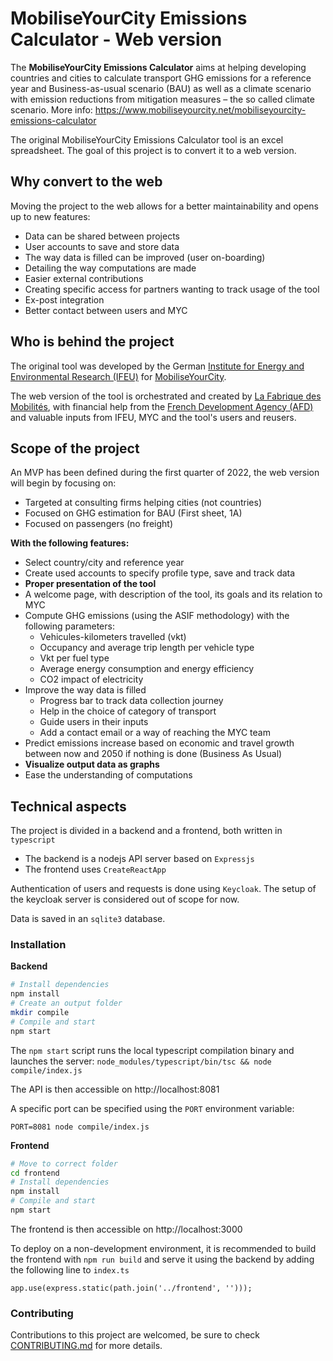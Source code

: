 # MobiliseYourCity Emissions Calculator - Web version

The **MobiliseYourCity Emissions Calculator** aims at helping developing countries and cities to calculate transport GHG emissions for a reference year and Business-as-usual scenario (BAU) as well as a climate scenario with emission reductions from mitigation measures – the so called climate scenario. More info: https://www.mobiliseyourcity.net/mobiliseyourcity-emissions-calculator

The original MobiliseYourCity Emissions Calculator tool is an excel spreadsheet. The goal of this project is to convert it to a web version.

## Why convert to the web

Moving the project to the web allows for a better maintainability and opens up to new features:
* Data can be shared between projects
* User accounts to save and store data
* The way data is filled can be improved (user on-boarding)
* Detailing the way computations are made
* Easier external contributions
* Creating specific access for partners wanting to track usage of the tool
* Ex-post integration
* Better contact between users and MYC

## Who is behind the project

The original tool was developed by the German [Institute for Energy and Environmental Research (IFEU)](https://www.ifeu.de/) for [MobiliseYourCity](https://www.mobiliseyourcity.net).

The web version of the tool is orchestrated and created by [La Fabrique des Mobilités](https://lafabriquedesmobilites.fr/), with financial help from the [French Development Agency (AFD)](https://www.afd.fr/fr) and valuable inputs from IFEU, MYC and the tool's users and reusers.

## Scope of the project

An MVP has been defined during the first quarter of 2022, the web version will begin by focusing on:
* Targeted at consulting firms helping cities (not countries)
* Focused on GHG estimation for BAU (First sheet, 1A)
* Focused on passengers (no freight)

**With the following features:**
* Select country/city and reference year
* Create used accounts to specify profile type, save and track data
* **Proper presentation of the tool**
* A welcome page, with description of the tool, its goals and its relation to MYC
* Compute GHG emissions (using the ASIF methodology) with the following parameters:
    * Vehicules-kilometers travelled (vkt)
    * Occupancy and average trip length per vehicle type
    * Vkt per fuel type
    * Average energy consumption and energy efficiency
    * CO2 impact of electricity
* Improve the way data is filled
    * Progress bar to track data collection journey
    * Help in the choice of category of transport
    * Guide users in their inputs
    * Add a contact email or a way of reaching the MYC team
* Predict emissions increase based on economic and travel growth between now and 2050 if nothing is done (Business As Usual)
* **Visualize output data as graphs**
* Ease the understanding of computations

## Technical aspects

The project is divided in a backend and a frontend, both written in `typescript`

* The backend is a nodejs API server based on `Expressjs`
* The frontend uses `CreateReactApp`

Authentication of users and requests is done using `Keycloak`. The setup of the keycloak server is considered out of scope for now.

Data is saved in an `sqlite3` database.

### Installation

**Backend**

```bash
# Install dependencies
npm install
# Create an output folder
mkdir compile
# Compile and start
npm start
```

The `npm start` script runs the local typescript compilation binary and launches the server: `node_modules/typescript/bin/tsc && node compile/index.js`

The API is then accessible on http://localhost:8081

A specific port can be specified using the `PORT` environment variable:
```
PORT=8081 node compile/index.js
```

**Frontend**
```bash
# Move to correct folder
cd frontend
# Install dependencies
npm install
# Compile and start
npm start
```

The frontend is then accessible on http://localhost:3000

To deploy on a non-development environment, it is recommended to build the frontend with `npm run build` and serve it using the backend by adding the following line to `index.ts`
```
app.use(express.static(path.join('../frontend', '')));
```

### Contributing

Contributions to this project are welcomed, be sure to check [CONTRIBUTING.md](CONTRIBUTING.md) for more details.
